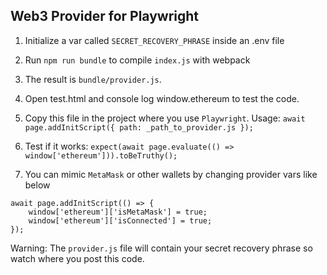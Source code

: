 ## Web3 Provider for Playwright

1. Initialize a var called `SECRET_RECOVERY_PHRASE` inside an .env file

2. Run `npm run bundle` to compile `index.js` with webpack

3. The result is `bundle/provider.js`.

4. Open test.html and console log window.ethereum to test the code.

5. Copy this file in the project where you use
   `Playwright`. Usage: `await page.addInitScript({ path: _path_to_provider.js });`

6. Test if it works: `expect(await page.evaluate(() =>
   window['ethereum'])).toBeTruthy();`

7. You can mimic `MetaMask` or other wallets by changing provider vars like below
```
await page.addInitScript(() => {
    window['ethereum']['isMetaMask'] = true;
    window['ethereum']['isConnected'] = true;
});
```

Warning: The `provider.js` file will contain your secret recovery phrase so
watch where you post this code.